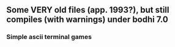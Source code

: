 ## Some VERY old files (app. 1993?), but still compiles (with warnings) under bodhi 7.0

### Simple ascii terminal games
